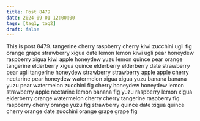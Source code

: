 ```yaml
---
title: Post 8479
date: 2024-09-01 12:00:00
tags: [tag1, tag2]
draft: false
---
```

This is post 8479.
tangerine
cherry
raspberry
cherry
kiwi
zucchini
ugli
fig
orange
grape
strawberry
xigua
date
lemon
lemon
kiwi
ugli
pear
honeydew
raspberry
xigua
kiwi
apple
honeydew
yuzu
lemon
quince
pear
orange
tangerine
elderberry
xigua
quince
elderberry
elderberry
date
strawberry
pear
ugli
tangerine
honeydew
strawberry
strawberry
apple
apple
cherry
nectarine
pear
honeydew
watermelon
xigua
xigua
yuzu
banana
banana
yuzu
pear
watermelon
zucchini
fig
cherry
honeydew
honeydew
lemon
strawberry
apple
nectarine
lemon
banana
fig
yuzu
raspberry
lemon
xigua
elderberry
orange
watermelon
cherry
cherry
tangerine
raspberry
fig
raspberry
cherry
orange
yuzu
fig
strawberry
quince
date
xigua
quince
cherry
orange
date
zucchini
orange
grape
grape
fig
